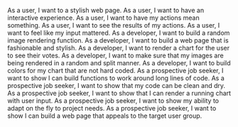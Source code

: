 As a user, I want to a stylish web page.
As a user, I want to have an interactive experience.
As a user, I want to have my actions mean something.
As a user, I want to see the results of my actions.
As a user, I want to feel like my input mattered.
As a developer, I want to build a random image rendering function.
As a developer, I want to build a web page that is fashionable and stylish.
As a developer, I want to render a chart for the user to see their votes.
As a developer, I want to make sure that my images are being rendered in a random and split manner.
As a developer, I want to build colors for my chart that are not hard coded.
As a prospective job seeker, I want to show I can build functions to work around long lines of code.
As a prospective job seeker, I want to show that my code can be clean and dry.
As a prospective job seeker, I want to show that I can render a running chart with user input.
As a prospective job seeker, I want to show my ability to adapt on the fly to project needs.
As a prospective job seeker, I want to show I can build a web page that appeals to the target user group.